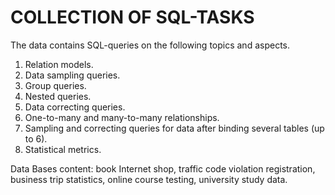 # COLLECTION OF SQL-TASKS

The data contains SQL-queries on the following topics and aspects.

1. Relation models.
2. Data sampling queries.
3. Group queries.
4. Nested queries.
5. Data correcting queries.
6. One-to-many and many-to-many relationships.
7. Sampling and correcting queries for data after binding several tables (up to 6).
8. Statistical metrics.

Data Bases content: book Internet shop, traffic code violation registration, business trip statistics, online course testing, university study data.

